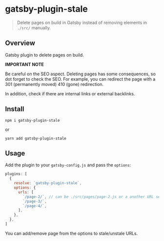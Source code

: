 # gatsby-plugin-stale

> Delete pages on build in Gatsby instead of removing elements in `./src/` manually.

## Overview

Gatsby plugin to delete pages on build.

**IMPORTANT NOTE**

Be careful on the SEO aspect. Deleting pages has some consequences, so dot forget to check the SEO. For example, you can redirect the page with a 301 (permanently moved) 410 (gone) redirection.

In addition, check if there are internal links or external backlinks.

## Install

```shell
npm i gatsby-plugin-stale
```

or

```shell
yarn add gatsby-plugin-stale
```

## Usage

Add the plugin to your `gatsby-config.js` and pass the `options`:

```javascript
plugins: [
  {
    resolve: `gatsby-plugin-stale`,
    options: {
      urls: [
        `/page-2/`, // can be ./src/pages/page-2.js or a another URL set in markdown files
        `/page-3/`,
        `/page-4/`,
      ],
    },
  },
]
```

You can add/remove page from the options to stale/unstale URLs.